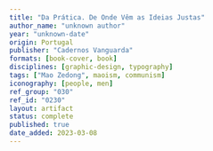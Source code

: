 ```yaml
---
title: "Da Prática. De Onde Vêm as Ideias Justas"
author_name: "unknown author"
year: "unknown-date"
origin: Portugal
publisher: "Cadernos Vanguarda"
formats: [book-cover, book]
disciplines: [graphic-design, typography]
tags: ["Mao Zedong", maoism, communism]
iconography: [people, men]
ref_group: "030"
ref_id: "0230"
layout: artifact
status: complete
published: true
date_added: 2023-03-08
---
```

